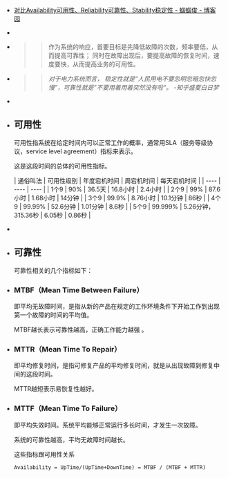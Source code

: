 - [对比Availability可用性、Reliability可靠性、Stability稳定性 - 蝈蝈俊 - 博客园](https://www.cnblogs.com/ghj1976/p/dui-biavailability-ke-yong-xingreliability-ke-kao.html)
-
- >>作为系统的响应，首要目标是先降低故障的次数，频率要低，从而提高可靠性；
  同时在故障出现后，要提高故障的恢复时间，速度要快，从而提高业务的可用性。
- >>*对于电力系统而言，*
  *稳定性就是“人民用电不要忽明忽暗忽快忽慢”，可靠性就是”不要用着用着突然没有啦“。*
  *-知乎盛夏白日梦*
-
- ## 可用性
  
  可用性指系统在给定时间内可以正常工作的概率，通常用SLA（服务等级协议，service level agreement）指标来表示。
  
  这是这段时间的总体的可用性指标。
  
  | 通俗叫法 | 可用性级别 | 年度宕机时间 | 周宕机时间 | 每天宕机时间 |
  | ---- | ---- | ---- |
  | 1个9 | 90% | 36.5天 | 16.8小时 | 2.4小时 |
  | 2个9 | 99% | 87.6小时 | 1.68小时 | 14分钟 |
  | 3个9 | 99.9% | 8.76小时 | 10.1分钟 | 86秒 |
  | 4个9 | 99.99% | 52.6分钟 | 1.01分钟 | 8.6秒 |
  | 5个9 | 99.999% | 5.26分钟，315.36秒 | 6.05秒 | 0.86秒 |
-
- ## 可靠性
  
  可靠性相关的几个指标如下：
- ### MTBF（Mean Time Between Failure）
  
  即平均无故障时间，是指从新的产品在规定的工作环境条件下开始工作到出现第一个故障的时间的平均值。
  
  MTBF越长表示可靠性越高，正确工作能力越强 。
- ### MTTR（Mean Time To Repair）
  
  即平均修复时间，是指可修复产品的平均修复时间，就是从出现故障到修复中间的这段时间。
  
  MTTR越短表示易恢复性越好。
- ### MTTF（Mean Time To Failure）
  
  即平均失效时间。系统平均能够正常运行多长时间，才发生一次故障。
  
  系统的可靠性越高，平均无故障时间越长。
  
  这些指标跟可用性关系
  
  ```
  Availability = UpTime/(UpTime+DownTime) = MTBF / (MTBF + MTTR)
  ```